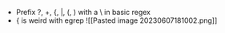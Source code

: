 - Prefix ?, +, {, |, (, ) with a \\ in basic regex
- { is weird with egrep
![[Pasted image 20230607181002.png]]